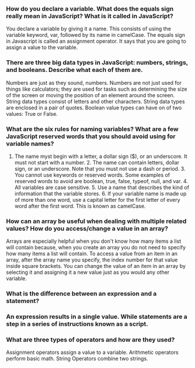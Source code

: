 <h3>How do you declare a variable. What does the equals sign really mean in JavaScript? What is it called in JavaScript?</h3>

You declare a variable by giving it a name. This consists of using the variable keyword, var, followed by its name in camelCase. The equals sign in Javascript is called an assignment operator. It says that you are going to assign a value to the variable.

<h3>There are three big data types in JavaScript: numbers, strings, and booleans. Describe what each of them are.</h3>

Numbers are just as they sound, numbers. Numbers are not just used for things like calculators; they are used for tasks such as determining the size of the screen or moving the position of an element around the screen. String data types consist of letters and other characters. String data types are enclosed in a pair of quotes. Boolean value types can have on of two values: True or False.

<h3>What are the six rules for naming variables? What are a few JavaScript reserved words that you should avoid using for variable names?</h3>

1. The name myst begin with a letter, a dollar sign ($), or an underscore. It must not start with a number. 2. The name can contain letters, dollar sign, or an underscore. Note that you must not use a dash or period. 3. You cannot use keywords or reserved words. Some examples of reserved words to avoid are boolean, true, false, typeof, null, and var. 4. All variables are case sensitive. 5. Use a name that describes the kind of information that the variable stores. 6. If your variable name is made up of more than one word, use a capital letter for the first letter of every word after the first word. This is known as camelCase.

<h3>How can an array be useful when dealing with multiple related values? How do you access/change a value in an array?</h3>

Arrays are especially helpful when you don't know how many items a list will contain because, when you create an array you do not need to specify how many items a list will contain. To access a value from an item in an array, after the array name you specify, the index number for that value inside square brackets. You can change the value of an item in an array by selecting it and assigning it a new value just as you would any other variable.

<h3>What is the difference between an expression and a statement?<h3>

An expression results in a single value. While statements are a step in a series of instructions known as a script. 

<h3>What are three types of operators and how are they used?</h3>

Assignment operators assign a value to a variable. Arithmetic operators perform basic math. String Operators combine two strings.
